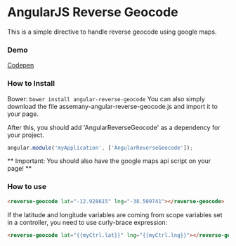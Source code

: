 AngularJS Reverse Geocode
=======================
This is a simple directive to handle reverse geocode using google maps.

### Demo
[Codepen](http://codepen.io/assemany/pen/JXPqBv)

### How to Install

Bower: `bower install angular-reverse-geocode`
You can also simply download the file assemany-angular-reverse-geocode.js and import it to your page.

After this, you should add 'AngularReverseGeocode' as a dependency for your project.
```javascript
angular.module('myApplication', ['AngularReverseGeocode']);
```

** Important: You should also have the google maps api script on your page! **

### How to use
```html
<reverse-geocode lat="-12.928615" lng="-38.509741"></reverse-geocode>
```

If the latitude and longitude variables are coming from scope variables set in a controller, you need to use curly-brace expression:
```html
<reverse-geocode lat="{{myCtrl.lat}}" lng="{{myCtrl.lng}}"></reverse-geocode>
```
